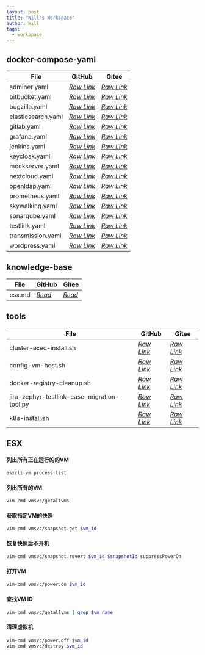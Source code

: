 ```yaml
---
layout: post
title: "Will's Workspace"
author: Will
tags: 
  - workspace
---
```


## docker-compose-yaml

File | GitHub | Gitee
--- | --- | ---
adminer.yaml | *[ Raw Link ](https://raw.githubusercontent.com/seoktaehyeon/workspace/master/docker-compose-yaml/adminer.yaml)* | *[ Raw Link ](https://gitee.com/vstone/workspace/raw/master/docker-compose-yaml/adminer.yaml)*
bitbucket.yaml | *[ Raw Link ](https://raw.githubusercontent.com/seoktaehyeon/workspace/master/docker-compose-yaml/bitbucket.yaml)* | *[ Raw Link ](https://gitee.com/vstone/workspace/raw/master/docker-compose-yaml/bitbucket.yaml)*
bugzilla.yaml | *[ Raw Link ](https://raw.githubusercontent.com/seoktaehyeon/workspace/master/docker-compose-yaml/bugzilla.yaml)* | *[ Raw Link ](https://gitee.com/vstone/workspace/raw/master/docker-compose-yaml/bugzilla.yaml)*
elasticsearch.yaml | *[ Raw Link ](https://raw.githubusercontent.com/seoktaehyeon/workspace/master/docker-compose-yaml/elasticsearch.yaml)* | *[ Raw Link ](https://gitee.com/vstone/workspace/raw/master/docker-compose-yaml/elasticsearch.yaml)*
gitlab.yaml | *[ Raw Link ](https://raw.githubusercontent.com/seoktaehyeon/workspace/master/docker-compose-yaml/gitlab.yaml)* | *[ Raw Link ](https://gitee.com/vstone/workspace/raw/master/docker-compose-yaml/gitlab.yaml)*
grafana.yaml | *[ Raw Link ](https://raw.githubusercontent.com/seoktaehyeon/workspace/master/docker-compose-yaml/grafana.yaml)* | *[ Raw Link ](https://gitee.com/vstone/workspace/raw/master/docker-compose-yaml/grafana.yaml)*
jenkins.yaml | *[ Raw Link ](https://raw.githubusercontent.com/seoktaehyeon/workspace/master/docker-compose-yaml/jenkins.yaml)* | *[ Raw Link ](https://gitee.com/vstone/workspace/raw/master/docker-compose-yaml/jenkins.yaml)*
keycloak.yaml | *[ Raw Link ](https://raw.githubusercontent.com/seoktaehyeon/workspace/master/docker-compose-yaml/keycloak.yaml)* | *[ Raw Link ](https://gitee.com/vstone/workspace/raw/master/docker-compose-yaml/keycloak.yaml)*
mockserver.yaml | *[ Raw Link ](https://raw.githubusercontent.com/seoktaehyeon/workspace/master/docker-compose-yaml/mockserver.yaml)* | *[ Raw Link ](https://gitee.com/vstone/workspace/raw/master/docker-compose-yaml/mockserver.yaml)*
nextcloud.yaml | *[ Raw Link ](https://raw.githubusercontent.com/seoktaehyeon/workspace/master/docker-compose-yaml/nextcloud.yaml)* | *[ Raw Link ](https://gitee.com/vstone/workspace/raw/master/docker-compose-yaml/nextcloud.yaml)*
openldap.yaml | *[ Raw Link ](https://raw.githubusercontent.com/seoktaehyeon/workspace/master/docker-compose-yaml/openldap.yaml)* | *[ Raw Link ](https://gitee.com/vstone/workspace/raw/master/docker-compose-yaml/openldap.yaml)*
prometheus.yaml | *[ Raw Link ](https://raw.githubusercontent.com/seoktaehyeon/workspace/master/docker-compose-yaml/prometheus.yaml)* | *[ Raw Link ](https://gitee.com/vstone/workspace/raw/master/docker-compose-yaml/prometheus.yaml)*
skywalking.yaml | *[ Raw Link ](https://raw.githubusercontent.com/seoktaehyeon/workspace/master/docker-compose-yaml/skywalking.yaml)* | *[ Raw Link ](https://gitee.com/vstone/workspace/raw/master/docker-compose-yaml/skywalking.yaml)*
sonarqube.yaml | *[ Raw Link ](https://raw.githubusercontent.com/seoktaehyeon/workspace/master/docker-compose-yaml/sonarqube.yaml)* | *[ Raw Link ](https://gitee.com/vstone/workspace/raw/master/docker-compose-yaml/sonarqube.yaml)*
testlink.yaml | *[ Raw Link ](https://raw.githubusercontent.com/seoktaehyeon/workspace/master/docker-compose-yaml/testlink.yaml)* | *[ Raw Link ](https://gitee.com/vstone/workspace/raw/master/docker-compose-yaml/testlink.yaml)*
transmission.yaml | *[ Raw Link ](https://raw.githubusercontent.com/seoktaehyeon/workspace/master/docker-compose-yaml/transmission.yaml)* | *[ Raw Link ](https://gitee.com/vstone/workspace/raw/master/docker-compose-yaml/transmission.yaml)*
wordpress.yaml | *[ Raw Link ](https://raw.githubusercontent.com/seoktaehyeon/workspace/master/docker-compose-yaml/wordpress.yaml)* | *[ Raw Link ](https://gitee.com/vstone/workspace/raw/master/docker-compose-yaml/wordpress.yaml)*

## knowledge-base

File | GitHub | Gitee
--- | --- | ---
esx.md | *[ Read ](https://github.com/seoktaehyeon/workspace/blob/master/knowledge-base/esx.md)* | *[ Read ](https://gitee.com/vstone/workspace/blob/master/knowledge-base/esx.md)*

## tools

File | GitHub | Gitee
--- | --- | ---
cluster-exec-install.sh | *[ Raw Link ](https://raw.githubusercontent.com/seoktaehyeon/workspace/master/tools/cluster-exec-install.sh)* | *[ Raw Link ](https://gitee.com/vstone/workspace/raw/master/tools/cluster-exec-install.sh)*
config-vm-host.sh | *[ Raw Link ](https://raw.githubusercontent.com/seoktaehyeon/workspace/master/tools/config-vm-host.sh)* | *[ Raw Link ](https://gitee.com/vstone/workspace/raw/master/tools/config-vm-host.sh)*
docker-registry-cleanup.sh | *[ Raw Link ](https://raw.githubusercontent.com/seoktaehyeon/workspace/master/tools/docker-registry-cleanup.sh)* | *[ Raw Link ](https://gitee.com/vstone/workspace/raw/master/tools/docker-registry-cleanup.sh)*
jira-zephyr-testlink-case-migration-tool.py | *[ Raw Link ](https://raw.githubusercontent.com/seoktaehyeon/workspace/master/tools/jira-zephyr-testlink-case-migration-tool.py)* | *[ Raw Link ](https://gitee.com/vstone/workspace/raw/master/tools/jira-zephyr-testlink-case-migration-tool.py)*
k8s-install.sh | *[ Raw Link ](https://raw.githubusercontent.com/seoktaehyeon/workspace/master/tools/k8s-install.sh)* | *[ Raw Link ](https://gitee.com/vstone/workspace/raw/master/tools/k8s-install.sh)*

## ESX

#### 列出所有正在运行的的VM
```bash
esxcli vm process list
```

#### 列出所有的VM
```bash
vim-cmd vmsvc/getallvms
```

#### 获取指定VM的快照
```bash
vim-cmd vmsvc/snapshot.get $vm_id
```

#### 恢复快照后不开机
```bash
vim-cmd vmsvc/snapshot.revert $vm_id $snapshotId suppressPowerOn
```

#### 打开VM
```bash
vim-cmd vmsvc/power.on $vm_id
```

#### 查找VM ID
```bash
vim-cmd vmsvc/getallvms | grep $vm_name
```

#### 清理虚拟机
```bash
vim-cmd vmsvc/power.off $vm_id
vim-cmd vmsvc/destroy $vm_id
```

